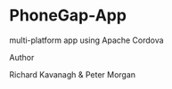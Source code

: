 PhoneGap-App
============

multi-platform app using Apache Cordova 


Author

Richard Kavanagh & Peter Morgan
